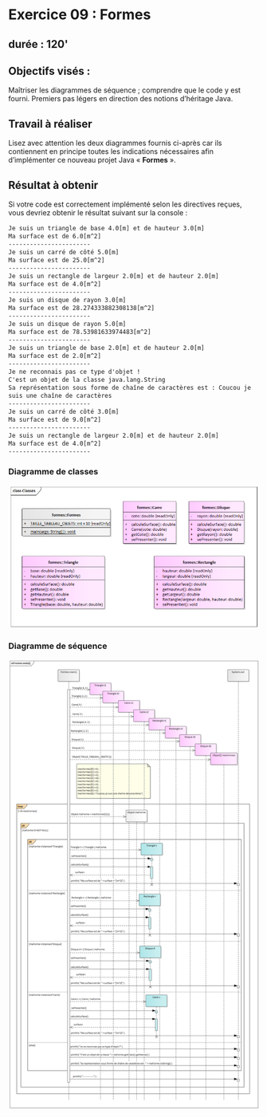 # Exercice 09 : Formes
## durée : 120'
## Objectifs visés :
Maîtriser les diagrammes de séquence ; comprendre que le code y est fourni. Premiers pas légers en direction des notions d’héritage Java.


## Travail à réaliser
Lisez avec attention les deux diagrammes fournis ci-après car ils contiennent en principe toutes les indications nécessaires afin d’implémenter ce nouveau projet Java « **Formes** ».

## Résultat à obtenir
Si votre code est correctement implémenté selon les directives reçues, vous devriez obtenir le résultat suivant sur la console :
```
Je suis un triangle de base 4.0[m] et de hauteur 3.0[m]
Ma surface est de 6.0[m^2]
-----------------------
Je suis un carré de côté 5.0[m]
Ma surface est de 25.0[m^2]
-----------------------
Je suis un rectangle de largeur 2.0[m] et de hauteur 2.0[m]
Ma surface est de 4.0[m^2]
-----------------------
Je suis un disque de rayon 3.0[m]
Ma surface est de 28.274333882308138[m^2]
-----------------------
Je suis un disque de rayon 5.0[m]
Ma surface est de 78.53981633974483[m^2]
-----------------------
Je suis un triangle de base 2.0[m] et de hauteur 2.0[m]
Ma surface est de 2.0[m^2]
-----------------------
Je ne reconnais pas ce type d'objet !
C'est un objet de la classe java.lang.String
Sa représentation sous forme de chaîne de caractères est : Coucou je suis une chaîne de caractères
-----------------------
Je suis un carré de côté 3.0[m]
Ma surface est de 9.0[m^2]
-----------------------
Je suis un rectangle de largeur 2.0[m] et de hauteur 2.0[m]
Ma surface est de 4.0[m^2]
-----------------------
```

### Diagramme de classes
![Diagramme de classes Formes](images/diagramme_classe.png)
### Diagramme de séquence
![Diagramme de séquences Formes](images/diagramme_sequence.png)

